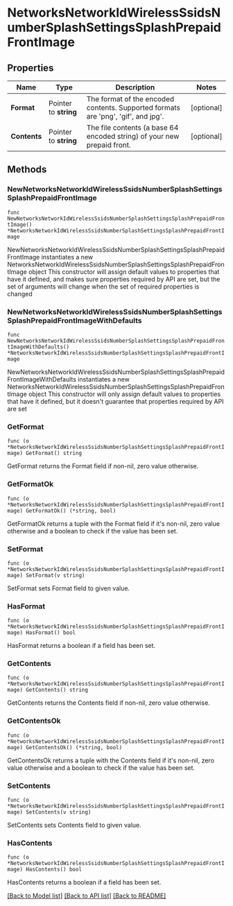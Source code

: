 # NetworksNetworkIdWirelessSsidsNumberSplashSettingsSplashPrepaidFrontImage

## Properties

Name | Type | Description | Notes
------------ | ------------- | ------------- | -------------
**Format** | Pointer to **string** | The format of the encoded contents. Supported formats are &#39;png&#39;, &#39;gif&#39;, and jpg&#39;. | [optional] 
**Contents** | Pointer to **string** | The file contents (a base 64 encoded string) of your new prepaid front. | [optional] 

## Methods

### NewNetworksNetworkIdWirelessSsidsNumberSplashSettingsSplashPrepaidFrontImage

`func NewNetworksNetworkIdWirelessSsidsNumberSplashSettingsSplashPrepaidFrontImage() *NetworksNetworkIdWirelessSsidsNumberSplashSettingsSplashPrepaidFrontImage`

NewNetworksNetworkIdWirelessSsidsNumberSplashSettingsSplashPrepaidFrontImage instantiates a new NetworksNetworkIdWirelessSsidsNumberSplashSettingsSplashPrepaidFrontImage object
This constructor will assign default values to properties that have it defined,
and makes sure properties required by API are set, but the set of arguments
will change when the set of required properties is changed

### NewNetworksNetworkIdWirelessSsidsNumberSplashSettingsSplashPrepaidFrontImageWithDefaults

`func NewNetworksNetworkIdWirelessSsidsNumberSplashSettingsSplashPrepaidFrontImageWithDefaults() *NetworksNetworkIdWirelessSsidsNumberSplashSettingsSplashPrepaidFrontImage`

NewNetworksNetworkIdWirelessSsidsNumberSplashSettingsSplashPrepaidFrontImageWithDefaults instantiates a new NetworksNetworkIdWirelessSsidsNumberSplashSettingsSplashPrepaidFrontImage object
This constructor will only assign default values to properties that have it defined,
but it doesn't guarantee that properties required by API are set

### GetFormat

`func (o *NetworksNetworkIdWirelessSsidsNumberSplashSettingsSplashPrepaidFrontImage) GetFormat() string`

GetFormat returns the Format field if non-nil, zero value otherwise.

### GetFormatOk

`func (o *NetworksNetworkIdWirelessSsidsNumberSplashSettingsSplashPrepaidFrontImage) GetFormatOk() (*string, bool)`

GetFormatOk returns a tuple with the Format field if it's non-nil, zero value otherwise
and a boolean to check if the value has been set.

### SetFormat

`func (o *NetworksNetworkIdWirelessSsidsNumberSplashSettingsSplashPrepaidFrontImage) SetFormat(v string)`

SetFormat sets Format field to given value.

### HasFormat

`func (o *NetworksNetworkIdWirelessSsidsNumberSplashSettingsSplashPrepaidFrontImage) HasFormat() bool`

HasFormat returns a boolean if a field has been set.

### GetContents

`func (o *NetworksNetworkIdWirelessSsidsNumberSplashSettingsSplashPrepaidFrontImage) GetContents() string`

GetContents returns the Contents field if non-nil, zero value otherwise.

### GetContentsOk

`func (o *NetworksNetworkIdWirelessSsidsNumberSplashSettingsSplashPrepaidFrontImage) GetContentsOk() (*string, bool)`

GetContentsOk returns a tuple with the Contents field if it's non-nil, zero value otherwise
and a boolean to check if the value has been set.

### SetContents

`func (o *NetworksNetworkIdWirelessSsidsNumberSplashSettingsSplashPrepaidFrontImage) SetContents(v string)`

SetContents sets Contents field to given value.

### HasContents

`func (o *NetworksNetworkIdWirelessSsidsNumberSplashSettingsSplashPrepaidFrontImage) HasContents() bool`

HasContents returns a boolean if a field has been set.


[[Back to Model list]](../README.md#documentation-for-models) [[Back to API list]](../README.md#documentation-for-api-endpoints) [[Back to README]](../README.md)


